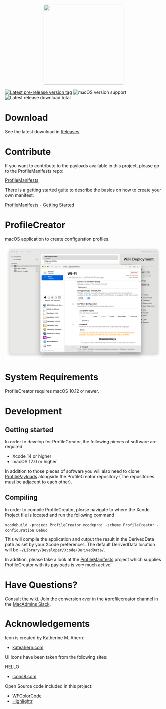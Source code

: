 <p align="center">
  <img width="256" height="256" src="https://github.com/ProfileCreator/ProfileCreator/blob/master/resources/wiki/256.png">
</p>

[![Latest pre-release version tag](https://img.shields.io/github/tag-date/WillYu91/ProfileCreator.svg)](https://github.com/WillYu91/ProfileCreator/releases/tag/v0.3.4) ![macOS version support](https://img.shields.io/badge/macOS-10.12%2B-success) ![Latest release download total](https://img.shields.io/github/downloads/WillYu91/ProfileCreator/v0.3.4/total)


# Download

See the latest download in [Releases](https://github.com/WillYu91/ProfileCreator/releases)

# Contribute

If you want to contribute to the payloads available in this project, please go to the ProfileManifests repo:

[ProfileManifests](https://github.com/ProfileCreator/ProfileManifests)

There is a getting started guite to describe the basics on how to create your own manifest:

[ProfileManifests - Getting Started](https://github.com/ProfileCreator/ProfileManifests/wiki/Getting-Started)

# ProfileCreator
macOS application to create configuration profiles.

![ProfileCreator](https://github.com/ProfileCreator/ProfileCreator/blob/master/resources/screenshots/ProfileCreator.png)

# System Requirements
ProfileCreator requires macOS 10.12 or newer.

# Development

## Getting started
In order to develop for ProfileCreator, the following pieces of software are required
- Xcode 14 or higher
- macOS 12.0 or higher

In addition to those pieces of software you will also need to clone [ProfilePayloads](https://github.com/ProfileCreator/ProfilePayloads) alongside the ProfileCreator repository (The repositories must be adjacent to each other).

## Compiling
In order to compile ProfileCreator, please navigate to where the Xcode Project file is located and run the following command

`xcodebuild -project ProfileCreator.xcodeproj -scheme ProfileCreator -configuration Debug`

This will compile the application and output the result in the DerivedData path as set by your Xcode preferences. The default DerivedData location will be `~/Library/Developer/Xcode/DerivedData/`.

In addition, please take a look at the [ProfileManifests](https://github.com/ProfileCreator/ProfileManifests) project which supplies ProfileCreator with its payloads is very much active!

# Have Questions?
Consult [the wiki](https://github.com/ProfileCreator/ProfileCreator/wiki). Join the conversion over in the #profilecreator channel in the [MacAdmins Slack](https://www.macadmins.org/).

# Acknowledgements

Icon is created by Katherine M. Ahern:

* [kateahern.com](https://kateahern.com)

UI Icons have been taken from the following sites:

HELLO

* [icons8.com](https://icons8.com)

Open Source code included in this project:

* [WFColorCode](https://github.com/1024jp/WFColorCode)
* [Highlightr](https://github.com/raspu/Highlightr)
